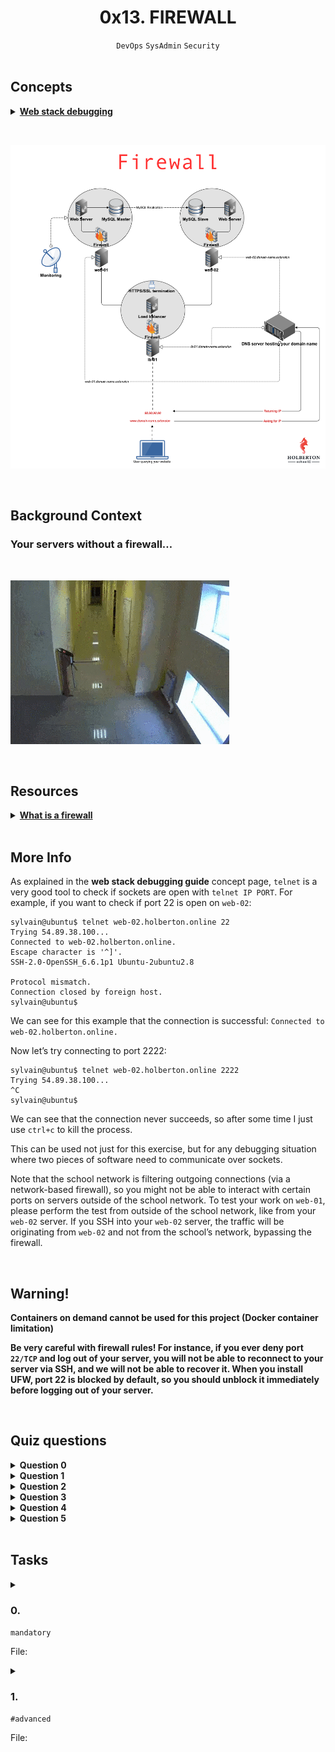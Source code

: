 <h1 align="center"><b>0x13. FIREWALL</b></h1>
<div align="center"><code>DevOps</code> <code>SysAdmin</code> <code>Security</code></div>

<br>

## Concepts
<details>
<summary><b><a href="https://intranet.alxswe.com/concepts/68">Web stack debugging</a></b></summary><br>


<br><p align="center">※※※※※※※※※※※※</p><br>
</details>

<br><div align="center"><img src="https://github.com/codenvibes/alx-system_engineering-devops/blob/master/0x13-firewall/images/V1HjQ1Y.png"></div>


<br>

## Background Context
### Your servers without a firewall…
<br><div><img src="https://github.com/codenvibes/alx-system_engineering-devops/blob/master/0x13-firewall/images/holbertonschool-firewall.gif"></div>

<br>

## Resources
<details>
<summary><b><a href="https://en.wikipedia.org/wiki/Firewall_%28computing%29">What is a firewall</a></b></summary><br>


<br><p align="center">※※※※※※※※※※※※</p><br>
</details>



<!-- <br>

**man or help:**
- `` -->

<br>

## More Info
As explained in the **web stack debugging guide** concept page, `telnet` is a very good tool to check if sockets are open with `telnet IP PORT`. For example, if you want to check if port 22 is open on `web-02`:
```
sylvain@ubuntu$ telnet web-02.holberton.online 22
Trying 54.89.38.100...
Connected to web-02.holberton.online.
Escape character is '^]'.
SSH-2.0-OpenSSH_6.6.1p1 Ubuntu-2ubuntu2.8

Protocol mismatch.
Connection closed by foreign host.
sylvain@ubuntu$
```
We can see for this example that the connection is successful: `Connected to web-02.holberton.online.`

Now let’s try connecting to port 2222:
```
sylvain@ubuntu$ telnet web-02.holberton.online 2222
Trying 54.89.38.100...
^C
sylvain@ubuntu$
```
We can see that the connection never succeeds, so after some time I just use `ctrl+c` to kill the process.

This can be used not just for this exercise, but for any debugging situation where two pieces of software need to communicate over sockets.

Note that the school network is filtering outgoing connections (via a network-based firewall), so you might not be able to interact with certain ports on servers outside of the school network. To test your work on `web-01`, please perform the test from outside of the school network, like from your `web-02` server. If you SSH into your `web-02` server, the traffic will be originating from `web-02` and not from the school’s network, bypassing the firewall.

<br>

## Warning!
**Containers on demand cannot be used for this project (Docker container limitation)**

**Be very careful with firewall rules! For instance, if you ever deny port `22/TCP` and log out of your server, you will not be able to reconnect to your server via SSH, and we will not be able to recover it. When you install UFW, port 22 is blocked by default, so you should unblock it immediately before logging out of your server.**


<br>

## Quiz questions
<details>
<summary><b>Question 0</b></summary><br>

What is the main function of a firewall?
- [ ] To filter incoming and outgoing TCP traffic
- [ ] To filter outgoing traffic
- [x] To filter incoming and outgoing network traffic
<br>
</details>

<details>
<summary><b>Question 1</b></summary><br>

What is a firewall?
- [x] A hardware or software security system
- [ ] A software security system
- [ ] A hardware security system
<br>
</details>

<details>
<summary><b>Question 2</b></summary><br>

What is the main function of a firewall?
- [ ] To filter incoming and outgoing TCP traffic
- [ ] To filter outgoing traffic
- [x] To filter incoming and outgoing network traffic
<br>
</details>

<details>
<summary><b>Question 3</b></summary><br>

What is a firewall?
- [x] A hardware or software security system
- [ ] A software security system
- [ ] A hardware security system
<br>
</details>

<details>
<summary><b>Question 4</b></summary><br>

What are the 2 types of firewall?
- [ ] Incoming and outgoing firewall
- [x] Network and host-based firewall
- [ ] Soft and hard firewall
<br>
</details>

<details>
<summary><b>Question 5</b></summary><br>

What are the 2 types of firewall:
- [ ] Incoming and outgoing firewall
- [x] Network and host-based firewall
- [ ] Soft and hard firewall
<br>
</details>

<br>

## Tasks
<details>
<summary>

### 0. 
`mandatory`

File: []()
</summary>


</details>

<details>
<summary>

### 1. 
`#advanced`

File: []()
</summary>


</details>

